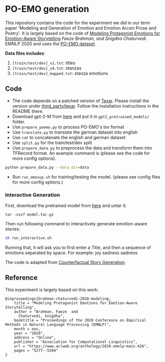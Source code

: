 # PO-EMO generation

This repository contains the code for the experiment we did in our term paper 'Modeling and Generation of Emotion and Emotion Arcsin Prose and Poetry'. It is largely based on the code of 
[Modeling Protagonist Emotions for Emotion-Aware Storytelling](https://www.aclweb.org/anthology/2020.emnlp-main.426/)                                                                                              *Faeze Brahman, and Snigdha Chaturvedi.* EMNLP 2020 and uses the [PO-EMO dataset](https://arxiv.org/abs/2003.07723).

**Data files includes**:
1. `[train/test/dev]_x1.txt`: titles
2. `[train/test/dev]_x4.txt`: stanzas
3. `[train/test/dev]_mapped.txt`: stanza emotions

## Code

* The code depends on a patched version of [Texar](https://github.com/asyml/texar). Please install the version under [third_party/texar](./third_party/texar). Follow the installation instructions in the README there.
* Download gpt-2-M from [here](https://github.com/openai/gpt-2) and put it in `gpt2_pretrained_models/` folder.
* Use `prepare_poemo.py` to process PO-EMO's tsv format
* Use `translate.py` to translate the german dataset into english
* Use `cat` to concatenate the english and german dataset
* Use `split.py` for the train/test/dev split
* Use `prepare_data.py` to preprocess the data and transform them into TFRecord format. An example command is (please see the code for more config options).
```bash
python prepare_data.py --data_dir=data

```
* Run `run_emosup.sh` for training/testing the model. (please see config files for more config options.)

### Interactive Generation
First, download the pretrained model from [here](https://drive.google.com/file/d/1l6kbXg644ANJ9MxyH_V8pl5TrxzuPgBJ/view?usp=sharing) and untar it:
```
tar -xvzf model.tar.gz
```
Then run following command to interactively generate emotion-aware stories:
```bash
sh run_interactive.sh
```
Running that, it will ask you to first enter a Title, and then a sequence of emotions separated by space. For example: joy sadness sadness

The code is adapted from [Counterfactual Story Generation](https://github.com/qkaren/Counterfactual-StoryRW).

## Reference

This experiment is largely based on this work:
```
@inproceedings{brahman-chaturvedi-2020-modeling,
    title = "Modeling Protagonist Emotions for Emotion-Aware Storytelling",
    author = "Brahman, Faeze  and
      Chaturvedi, Snigdha",
    booktitle = "Proceedings of the 2020 Conference on Empirical Methods in Natural Language Processing (EMNLP)",
    month = nov,
    year = "2020",
    address = "Online",
    publisher = "Association for Computational Linguistics",
    url = "https://www.aclweb.org/anthology/2020.emnlp-main.426",
    pages = "5277--5294"
}
```
